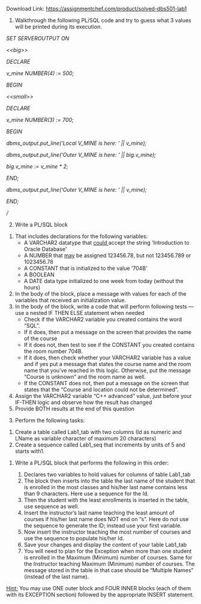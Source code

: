 Download Link: https://assignmentchef.com/product/solved-dbs501-lab1
<br>
1)  Walkthrough the following PL/SQL code and try to guess what 3 values will be printed during its execution.




<em>SET   SERVEROUTPUT ON</em>

<em>&lt;&lt;big&gt;&gt;</em>

<em>DECLARE</em>

<em>      v_mine  NUMBER(4) := 500;</em>

<em>BEGIN</em>

<em>            &lt;&lt;small&gt;&gt;</em>

<em>            DECLARE</em>

<em>                        v_mine  NUMBER(3) := 700;</em>

<em>            BEGIN</em>

<em>                        dbms_output.put_line(‘Local V_MINE is here: ‘ || v_mine);</em>

<em>                        dbms_output.put_line(‘Outer V_MINE is here: ‘ || big.v_mine);     </em>

<em>                        big.v_mine := v_mine * 2;</em>

<em>            END;</em>

<em>      dbms_output.put_line(‘Outer V_MINE is here: ‘ || v_mine);</em>

<em>END;</em>

<em>/</em>

<em> </em>

2)    Write a PL/SQL block

<ol>

 <li>That includes declarations for the following variables:

  <ul>

   <li>A VARCHAR2 datatype that <u>could </u> accept the string ‘Introduction to Oracle Database’</li>

   <li>A NUMBER that <u>may</u> be assigned 123456.78, but not 123456.789 or 1023456.78</li>

   <li>A CONSTANT that is initialized to the value ‘704B’</li>

   <li>A BOOLEAN</li>

   <li>A DATE data type initialized to one week from today (without the hours)</li>

  </ul></li>

 <li>In the body of the block, place a message with values for each of the variables that received an initialization value.</li>

 <li>In the body of the block, write a code that will perform following tests — use a nested             IF  THEN  ELSE statement when needed

  <ul>

   <li>Check if the VARCHAR2 variable you created contains the word “SQL”.</li>

   <li>If it does, then put a message on the screen that provides the name of the course</li>

   <li>If it does not, then test to see if the CONSTANT you created contains the room number 704B.</li>

   <li>If it does, then check whether  your VARCHAR2 variable has a value and if yes put a message that states the course name and the room name that you’ve reached in this logic. Otherwise, put the message “Course is unknown” and the room name as well.</li>

   <li>If the CONSTANT does not, then put a message on the screen that states that the “Course and location could not be determined”.</li>

  </ul></li>

 <li>Assign the VARCHAR2 variable “C++ advanced” value, just before your IF-THEN logic and observe how the  result has changed</li>

 <li>Provide BOTH results at the end of this question</li>

</ol>

3)    Perform the following tasks:

<ol>

 <li>Create a table called Lab1_tab with two columns (Id as numeric and LName as variable character of maximum 20 characters)</li>

 <li>Create a sequence called Lab1_seq that increments by units of 5 and starts with1.</li>

</ol>

<ol>

 <li>Write a PL/SQL block that performs the following in this order:</li>

</ol>

<ol>

 <li style="list-style-type: none;">

  <ol>

   <li>Declares two variables to hold values for columns of table Lab1_tab</li>

   <li>The block then inserts into the table the last name of the student that is enrolled in the most classes and his/her last name contains less than 9 characters. Here use a sequence for the Id.</li>

   <li>Then  the student with the least enrollments is inserted in the table, use sequence as well.</li>

   <li>Insert the instructor’s last name teaching the least amount of courses if his/her last name does NOT end on “s”. Here do not use the sequence to generate the ID; instead use your first variable.</li>

   <li>Now insert the instructor teaching the most number of courses and use the sequence to populate his/her Id.</li>

   <li>Save your changes and display the content of  your table Lab1_tab</li>

   <li>You will need to plan for the Exception when  more than one student is enrolled in the Maximum (Minimum) number of courses. Same for the Instructor teaching Maximum (Minimum) number of courses. The message stored in the table in that case should be “Multiple Names” (instead of the last name).</li>

  </ol></li>

</ol>

<u>Hint:</u> You may use ONE outer block and FOUR INNER blocks (each of them with its EXCEPTION section) followed by the appropriate INSERT statement.